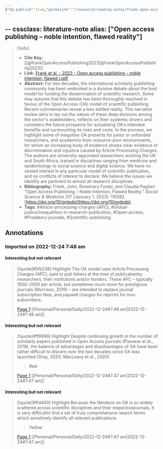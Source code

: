 ```yaml
---
{"dg-publish":true,"permalink":"/research/reading-notes/frank-open-access-publishing2023/","tags":"gardenEntry"}
---
```



--
cssclass: literature-note
alias: ["Open access publishing – noble intention, flawed reality"]
---

> [!info]
> - **Cite Key:** [[@frankOpenAccessPublishing2023\|@frankOpenAccessPublishing2023]]
> - **Link:** [Frank et al. - 2023 - Open access publishing – noble intention, flawed r.pdf](file://C:\Users\Henry%20Imler\OneDrive\Library\Zotero%20PDFs\Frank%20et%20al.%20-%202023%20-%20Open%20access%20publishing%20–%20noble%20intention,%20flawed%20r.pdf)
> - **Abstract:** For two decades, the international scholarly publishing community has been embroiled in a divisive debate about the best model for funding the dissemination of scientific research. Some may assume that this debate has been thoroughly resolved in favour of the Open Access (OA) model of scientific publishing. Recent commentaries reveal a less settled reality. This narrative review aims to lay out the nature of these deep divisions among the sector's stakeholders, reflects on their systemic drivers and considers the future prospects for actualising OA's intended benefits and surmounting its risks and costs. In the process, we highlight some of inequities OA presents for junior or unfunded researchers, and academics from resource-poor environments, for whom an increasing body of evidence shows clear evidence of discrimination and injustice caused by Article Processing Charges. The authors are university-appointed researchers working the UK and South Africa, trained in disciplines ranging from medicine and epidemiology to social science and digital science. We have no vested interest in any particular model of scientific publication, and no conflicts of interest to declare. We believe the issues we identify are pertinent to almost all research disciplines.
> - **Bibliography:** Frank, John, Rosemary Foster, and Claudia Pagliari. “Open Access Publishing – Noble Intention, Flawed Reality.” _Social Science & Medicine_ 317 (January 1, 2023): 115592. [https://doi.org/10/grdsdp](https://doi.org/10/grdsdp).
> - **Tags:** #Article-processing-charges-(APC), #Global-justice/inequalities-in-research-publication, #Open-access, #Predatory-journals, #Scientific-publishing

## Annotations

### Imported on 2022-12-24 7:48 am

#### Interesting but not relevant

> [!quote|#5fb236] Highlight
> The OA model uses Article Processing Charges (APC), paid to pub lishers at the time of publicationby researchers, their institutions and/or funders. These APC – typically $1500-$2500 per article, but sometimes much more for prestigious journals (Morrison, 2019) – are intended to replace journal subscription fees, and paywall charges for reprints for non-subscribers.
>
> [Page 1](zotero://open-pdf/library/items/SY74CKAR?page=1) [[Personal/Personal/Daily/2022-12-24#7:48 am\|2022-12-24#7:48 am]]

#### Interesting but not relevant

> [!quote|#ff6666] Highlight
> Despite continuing growth in the number of scholarly papers published in Open Access journals (Piwowar et al., 2018), the balance of advantages and disadvantages of OA have been rather difficult to discern over the two decades since OA was launched (Gray, 2020; MacLeavy et al., 2020).
>
>> Red
>
> [Page 1](zotero://open-pdf/library/items/SY74CKAR?page=1) [[Personal/Personal/Daily/2022-12-24#7:47 am\|2022-12-24#7:47 am]]

#### Interesting but not relevant

> [!quote|#ffd400] Highlight
> Because the literature on OA is so widely scattered across scientific disciplines and their respectivejournals, it is very difficultto find a set of truly comprehensive search terms which sensitively identify all relevant publications.
>
>> Yellow
>
> [Page 1](zotero://open-pdf/library/items/SY74CKAR?page=1) [[Personal/Personal/Daily/2022-12-24#7:47 am\|2022-12-24#7:47 am]]





